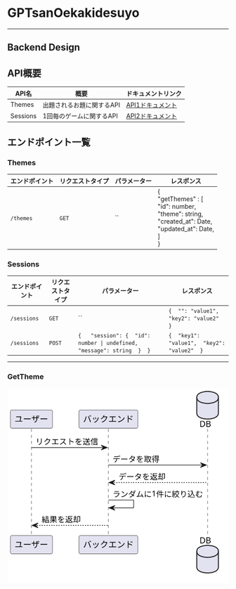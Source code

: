 # GPTsanOekakidesuyo


---
## Backend Design

## API概要

| API名 | 概要 | ドキュメントリンク |
|-------|------|------------------|
| Themes | 出題されるお題に関するAPI | [API1ドキュメント](リンク) |
| Sessions | 1回毎のゲームに関するAPI | [API2ドキュメント](リンク) |

## エンドポイント一覧

### Themes

| エンドポイント | リクエストタイプ | パラメーター | レスポンス |
|--------------|--------------|-----------|---------|
| `/themes` | `GET` | `` | {<br> "getThemes" : [ <br> "id": number,<br> "theme": string, <br> "created_at": Date, <br> "updated_at": Date, <br>]<br>} |

### Sessions

| エンドポイント | リクエストタイプ | パラメーター | レスポンス |
|--------------|--------------|-----------|---------|
| `/sessions` | `GET` | `` | `{  "": "value1",   "key2": "value2"  }` |
| `/sessions` | `POST` | `{   "session": {  "id": number \| undefined,   "message": string  }  }` | `{  "key1": "value1",  "key2": "value2"  }` |

---
### GetTheme

![GetTheme シーケンス図](./docs/GetTheme.svg)
